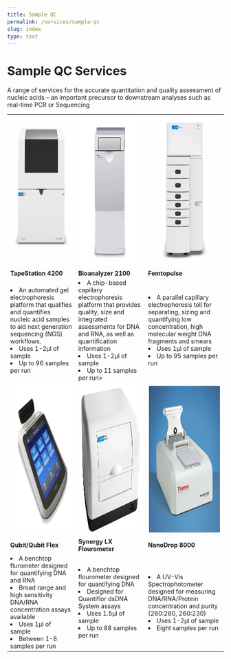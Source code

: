```yaml
---
title: Sample QC
permalink: /services/sample-qc
slug: index
type: text
---
```


# Sample QC Services

A range of services for the accurate quantitation and quality assessment of nucleic acids – an important precursor to downstream analyses such as real-time PCR or Sequencing 

<div class="table">
<table>
<tr>
<td><a href="https://www.google.com/url?q=https%3A%2F%2Fwww.agilent.com%2Fen%2Fproduct%2Fautomated-electrophoresis%2Ftapestation-systems%2Ftapestation-instruments%2F4200-tapestation-system-228263&sa=D&sntz=1&usg=AOvVaw1F51UPrDHnX-h5uLuCX3iV"><img src="/assets/images/machines/tapeStation4200.png" width="350" height="350"/></a></td>
<td><a href="https://www.google.com/url?q=https%3A%2F%2Fwww.agilent.com%2Fen%2Fproduct%2Fautomated-electrophoresis%2Fbioanalyzer-systems%2Fbioanalyzer-instrument%2F2100-bioanalyzer-instrument-228250&sa=D&sntz=1&usg=AOvVaw2gupsti736uBQM_I9hSRP5"><img src="/assets/images/machines/bioanalyzer2100.png" width="350" height="350"/></a></td>
<td><a href="https://www.google.com/url?q=https%3A%2F%2Fwww.agilent.com%2Fen%2Fproduct%2Fautomated-electrophoresis%2Ffemto-pulse-systems&sa=D&sntz=1&usg=AOvVaw3z-bC6nxPp2tiDey-4A5iR"><img src="/assets/images/machines/femtopulse.png" width="350" height="350"/></a></td>
</tr>
<tr>
<td><b>TapeStation 4200</b></td>
<td><b>Bioanalyzer 2100</b></td>
<td><b>Femtopulse</b></td>
</tr>
<tr>
<td><li>An automated gel electrophoresis platform that qualifies and quantifies nucleic acid samples to aid next generation sequencing (NGS) workflows. </li>
<li>Uses 1-2&micro;l of sample</li> 
<li>Up to 96 samples per run</li>
</td>
<td><li>A chip-based capillary electrophoresis platform that provides quality, size and integrated assessments for DNA and RNA, as well as quantification information</li>
<li>Uses 1-2&micro;l of sample</li> 
<li>Up to 11 samples per run></li>
</td>
<td><li>A parallel capillary electrophoresis toll for separating, sizing and quantifying low concentration, high molecular weight DNA fragments and smears</li>
<li>Uses 1&micro;l of sample</li> 
<li>Up to 95 samples per run</li>
</td>
</tr>
<tr>
<td><a href="https://www.google.com/url?q=https%3A%2F%2Fwww.thermofisher.com%2Fuk%2Fen%2Fhome%2Findustrial%2Fspectroscopy-elemental-isotope-analysis%2Fmolecular-spectroscopy%2Ffluorometers%2Fqubit%2Fmodels%2Fqubit-flex.html&sa=D&sntz=1&usg=AOvVaw1I8o8JEppejsk4N57zwH4t"><img src="/assets/images/machines/qubit.png" width="350" height="350"/></a></td>
<td><a href="https://www.google.com/url?q=https%3A%2F%2Fwww.agilent.com%2Fen%2Fproduct%2Fmicroplate-instrumentation%2Fmicroplate-readers%2Fmultimode-microplate-readers%2Fbiotek-synergy-lx-multimode-reader-1623209&sa=D&sntz=1&usg=AOvVaw2LsJvmLIJJQyonbFMkwTkq"><img src="/assets/images/machines/synergyLX.png" width="350" height="350"/></a></td>
<td><a href="https://www.google.com/url?q=https%3A%2F%2Fwww.thermofisher.com%2Forder%2Fcatalog%2Fproduct%2FND-8000-GL&sa=D&sntz=1&usg=AOvVaw05msAjWRKkBkmYINsTh4CL"><img src="/assets/images/machines/nanoDrop8000.png" width="350" height="350"/></a></td>
</tr>
<tr>
<td><b>Qubit/Qubit Flex</b></td>
<td><b>Synergy LX Flourometer</b></td>
<td><b>NanoDrop 8000</b></td>
</tr>
<tr>
<td><li>A benchtop flurometer designed for quantifying DNA and RNA</li>
<li>Broad range and high sensitivity DNA/RNA concentration assays available</li>
<li>Uses 1&micro;l of sample</li>
<li>Between 1-8 samples per run</li>
</td>
<td><li>A benchtop flourometer designed for quantifying DNA</li>
<li>Designed for Quantiflor dsDNA System assays</li>
<li>Uses 1.5&micro;l of sample</li>
<li>Up to 88 samples per run</li>
</td>
<td><li>A UV-Vis Spectrophotometer designed for measuring DNA/RNA/Protein concentration and purity (260:280, 260:230)</li>
<li>Uses 1-2&micro;l of sample</li>
<li>Eight samples per run</li>
</td>
</tr>
</table>
</div>